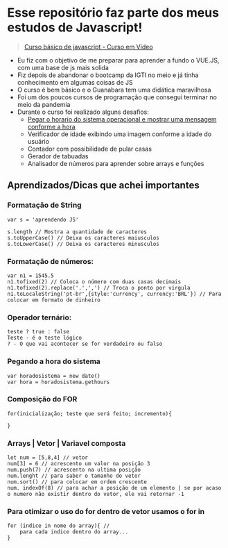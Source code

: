 # Esse repositório faz parte dos meus estudos de Javascript!
> [Curso básico de javascript - Curso em Vídeo](https://www.youtube.com/watch?v=BXqUH86F-kA&list=PLHz_AreHm4dlsK3Nr9GVvXCbpQyHQl1o1&t=0s&ab_channel=CursoemV%C3%ADdeo) 
- Eu fiz com o objetivo de me preparar para aprender a fundo o VUE.JS, com uma base de js mais solida
- Fiz depois de abandonar o bootcamp da IGTI no meio e já tinha conhecimento em algumas coisas de JS
- O curso é bem básico e o Guanabara tem uma didática maravilhosa
- Foi um dos poucos cursos de programação que consegui terminar no meio da pandemia
- Durante o curso foi realizado alguns desafios: 
  - [Pegar o horario do sistema operacional e mostrar uma mensagem conforme a hora]()
  - Verificador de idade exibindo uma imagem conforme a idade do usuário
  - Contador com possibilidade de pular casas
  - Gerador de tabuadas
  - Analisador de números para aprender sobre arrays e funções

## Aprendizados/Dicas que achei importantes

### Formatação de String
~~~
var s = 'aprendendo JS'

s.length // Mostra a quantidade de caracteres
s.toUpperCase() // Deixa os caracteres maiusculos
s.toLowerCase() // Deixa os caracteres minusculos
~~~
 
### Formatação de números:

~~~
var n1 = 1545.5
n1.tofixed(2) // Coloca o número com duas casas decimais
n1.tofixed(2).replace('.',',') // Troca o ponto por virgula
n1.toLocaleString('pt-br',{style:'currency', currency:'BRL'}) // Para colocar em formato de dinheiro
~~~

### Operador ternário:
~~~
teste ? true : false
Teste - é o teste lógico
? - O que vai acontecer se for verdadeiro ou falso
~~~

### Pegando a hora do sistema
~~~
var horadosistema = new date()
var hora = horadosistema.gethours
~~~

### Composição do FOR

~~~
for(inicialização; teste que será feito; incremento){

}
~~~


### Arrays | Vetor | Variavel composta

~~~
let num = [5,8,4] // vetor
num[3] = 6 // acrescento um valor na posição 3
num.push(7) // acrescento na ultima posição
num.lenght // para saber o tamanho do vetor
num.sort() // para colocar em ordem crescente
num. indexOf(8) // para achar a posição de um elemento | se por acaso o numero não existir dentro do vetor, ele vai retornar -1
~~~

### Para otimizar o uso do for dentro de vetor usamos o for in
~~~
for (indice in nome do array){ // 
    para cada indice dentro do array...
}
~~~